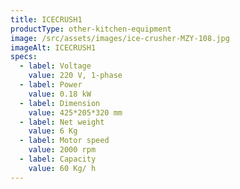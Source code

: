 ```yaml
---
title: ICECRUSH1
productType: other-kitchen-equipment
image: /src/assets/images/ice-crusher-MZY-108.jpg
imageAlt: ICECRUSH1
specs:
  - label: Voltage
    value: 220 V, 1-phase
  - label: Power
    value: 0.18 kW
  - label: Dimension
    value: 425*205*320 mm
  - label: Net weight
    value: 6 Kg
  - label: Motor speed
    value: 2000 rpm
  - label: Capacity
    value: 60 Kg/ h
---
```

